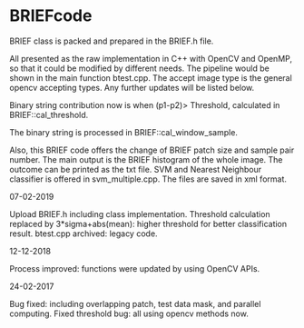 # BRIEFcode

BRIEF class is packed and prepared in the BRIEF.h file. 

All presented as the raw implementation in C++ with OpenCV and OpenMP, so that it could be modified by different needs. The pipeline would be shown in the main function btest.cpp. The accept image type is the general opencv accepting types. Any further updates will be listed below.

Binary string contribution now is when (p1-p2)> Threshold, calculated in BRIEF::cal_threshold.

The binary string is processed in BRIEF::cal_window_sample.

Also, this BRIEF code offers the change of BRIEF patch size and sample pair number. The main output is
the BRIEF histogram of the whole image. The outcome can be printed as the txt file. SVM and Nearest Neighbour classifier is offered in svm_multiple.cpp. The files are saved in xml format. 

07-02-2019

Upload BRIEF.h including class implementation.
Threshold calculation replaced by 3*sigma+abs(mean): higher threshold for better classification result.
btest.cpp archived: legacy code.

12-12-2018

Process improved: functions were updated by using OpenCV APIs.

24-02-2017

Bug fixed: including overlapping patch, test data mask, and parallel computing. Fixed threshold bug: all using opencv methods now.
